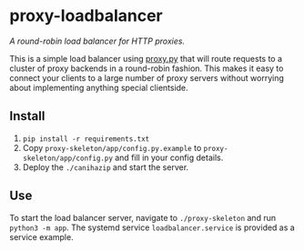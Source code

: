 # proxy-loadbalancer

_A round-robin load balancer for HTTP proxies._

This is a simple load balancer using [proxy.py](https://github.com/abhinavsingh/proxy.py) that will route requests to a
cluster of proxy backends in a round-robin fashion. This makes it easy to connect your clients to a large number of
proxy
servers without worrying about implementing anything special clientside.

## Install

1. `pip install -r requirements.txt`
2. Copy `proxy-skeleton/app/config.py.example` to `proxy-skeleton/app/config.py` and fill in your config details.
3. Deploy the `./canihazip` and start the server.

## Use

To start the load balancer server, navigate to `./proxy-skeleton` and run `python3 -m app`. The systemd service
`loadbalancer.service` is provided as a service example.